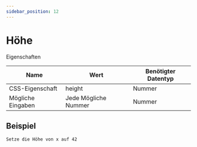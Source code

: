 ```yaml
---
sidebar_position: 12
---
```


# Höhe

Eigenschaften

| Name              | Wert              | Benötigter Datentyp   |
| ----              | ----              | --------------------- |
| CSS-Eigenschaft   | height    | Nummer           |
| Mögliche Eingaben | Jede Mögliche Nummer | Nummer           |

## Beispiel
```
Setze die Höhe von x auf 42
```
